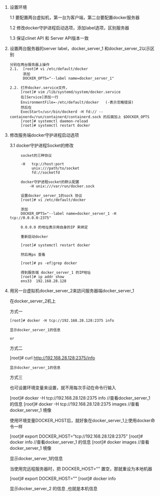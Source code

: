 1. 设置环境

      1.1 要配置两台虚拟机，第一台为客户端，第二台要配置docker服务器
      
      1.2  修改docker守护进程启动选项，添加label选项，区别服务器
      
      1.3  保证clinet API 和 Server API版本一致

2. 设置两台服务器的server label，docker_server_1 和docker_server_2以示区别 

       分别在两台服务器上操作
       2.1.  [root]# vi /etc/default/docker
             添加
             DOCKER_OPTS="--label name=docker_server_1"   
     
       2.2. 打开docker.service文件， 
            [root]# vim /lib/systemd/system/docker.service    
            在[Service]添加一行
            EnvironmentFile=-/etc/default/docker   (-表示忽略错误)
            然后在
            ExecStart=/usr/bin/dockerd -H fd:// --containerd=/run/containerd/containerd.sock 的后面加上 $DOCKER_OPTS
            [root]# systemctl daemon-reload
            [root]# systemctl restart docker

 3.  修改服务端docker守护进程启动选项   
       
       3.1 docker守护进程Socket的修改
       
              socket的三种协议
          
              -H   tcp://host:port
                   unix:///path/to/socket
                   fd://socketfd
                   
              docker守护进程socket的默认配置
                  -H unix:///var/run/docker.sock

              设置docker_server_1的sock 协议
              [root]# vi /etc/default/docker
              
              添加
              DOCKER_OPTS="--label name=docker_server_1 -H tcp://0.0.0.0:2375"     
              
              0.0.0.0 的地址表示用自身的IP 来绑定
              
              重新启动docker
              
              [root]# systemctl restart docker
              
              然后用ps 查看
              
              [root]# ps -ef|grep docker
              
              得到服务端 docker_server_1 的IP地址
              [root]# ip addr show
              ens33  192.168.28.128
                      
   4.  用另一台虚拟机docker_server_2来訪问服务器端docker_server_1      
   
        在docker_server_2机上
         
        方式一
        
           [root]# docker -H tcp://192.168.28.128:2375 info
           
           显示docker_server_1的信息
           
           or
        
       方式二
       
          [root]#  curl http://192.168.28.128:2375/info
            
           显示docker_server_1的信息

       方式三    
         
        也可设置环境变量来设置，就不用每次手动在命令行输入 
        
        [root]# docker -H tcp://192.168.28.128:2375 info    //查看docker_server_1 的信息
        [root]# docker -H tcp://192.168.28.128:2375 images  //查看docker_server_1 境像
        
        使用环境变量DOCKER_HOST后，就好象在docker_server_1上使用docker命令一样
        
        [root]# export DOCKER_HOST="tcp://192.168.28.128:2375"
        [root]# docker info        //查看docker_server_1 的信息
        [root]# docker images      //查看docker_server_1 境像

        
         显示docker_server_1的信息      
              
         当使用完远程服务器时，把 DOCKER_HOST="" 置空，那就重设为本地机器
         
         [root]# export DOCKER_HOST=""
         [root]# docker info
         
         显示docker_server_2 的信息 ,也就是本机信息
         

